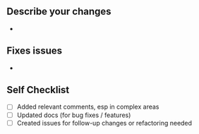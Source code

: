 ## Describe your changes

-

## Fixes issues

-

## Self Checklist

- [ ] Added relevant comments, esp in complex areas
- [ ] Updated docs (for bug fixes / features)
- [ ] Created issues for follow-up changes or refactoring needed
